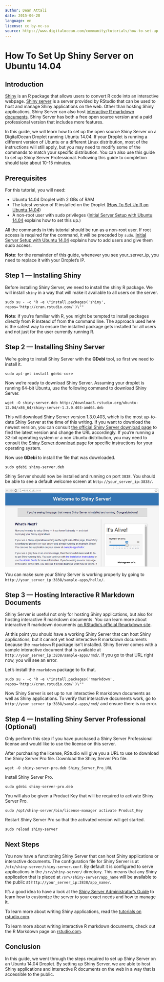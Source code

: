 ```yaml
---
author: Dean Attali
date: 2015-06-28
language: en
license: cc by-nc-sa
source: https://www.digitalocean.com/community/tutorials/how-to-set-up-shiny-server-on-ubuntu-14-04
---
```


# How To Set Up Shiny Server on Ubuntu 14.04

## Introduction

[Shiny](http://shiny.rstudio.com/) is an R package that allows users to convert R code into an interactive webpage. [Shiny server](http://www.rstudio.com/products/shiny/shiny-server/) is a server provided by RStudio that can be used to host and manage Shiny applications on the web. Other than hosting Shiny applications, Shiny Server can also host [interactive R markdown documents](http://rmarkdown.rstudio.com/). Shiny Server has both a free open source version and a paid professional version that includes more features.

In this guide, we will learn how to set up the open source Shiny Server on a DigitalOcean Droplet running Ubuntu 14.04. If your Droplet is running a different version of Ubuntu or a different Linux distribution, most of the instructions will still apply, but you may need to modify some of the commands to match your specific distribution. You can also use this guide to set up Shiny Server Professional. Following this guide to completion should take about 10-15 minutes.

## Prerequisites

For this tutorial, you will need:

- Ubuntu 14.04 Droplet with 2 GBs of RAM 
- The latest version of R installed on the Droplet ([How To Set Up R on Ubuntu 14.04](how-to-set-up-r-on-ubuntu-14-04))
- A non-root user with sudo privileges ([Initial Server Setup with Ubuntu 14.04](initial-server-setup-with-ubuntu-14-04) explains how to set this up.)

All the commands in this tutorial should be run as a non-root user. If root access is required for the command, it will be preceded by `sudo`. [Initial Server Setup with Ubuntu 14.04](initial-server-setup-with-ubuntu-14-04) explains how to add users and give them sudo access.

**Note:** for the remainder of this guide, whenever you see your_server_ip, you need to replace it with your Droplet’s IP.

## Step 1 — Installing Shiny

Before installing Shiny Server, we need to install the shiny R package. We will install `shiny` in a way that will make it available to all users on the server.

    sudo su - -c "R -e \"install.packages('shiny', repos='http://cran.rstudio.com/')\""

**Note:** if you’re familiar with R, you might be tempted to install packages directly from R instead of from the command line. The approach used here is the safest way to ensure the installed package gets installed for all users and not just for the user currently running R.

## Step 2 — Installing Shiny Server

We’re going to install Shiny Server with the **GDebi** tool, so first we need to install it.

    sudo apt-get install gdebi-core

Now we’re ready to download Shiny Server. Assuming your droplet is running 64-bit Ubuntu, use the following command to download Shiny Server.

    wget -O shiny-server.deb http://download3.rstudio.org/ubuntu-12.04/x86_64/shiny-server-1.3.0.403-amd64.deb

This will download Shiny Server version 1.3.0.403, which is the most up-to-date Shiny Server at the time of this writing. If you want to download the newest version, you can consult [the official Shiny Server download page](http://www.rstudio.com/products/shiny/download-server/) to find the latest version and change the URL accordingly. If you’re running a 32-bit operating system or a non Ubuntu distribution, you may need to consult the [Shiny Server download page](http://www.rstudio.com/products/shiny/download-server/) for specific instructions for your operating system.

Now use **GDebi** to install the file that was downloaded.

    sudo gdebi shiny-server.deb

Shiny Server should now be installed and running on port `3838`. You should be able to see a default welcome screen at `http://your_server_ip:3838/`.

![Shiny Server default welcome page](https://raw.githubusercontent.com/opendocs-md/do-tutorials-images/master/img/shiny_server_ubuntu1404/shiny_server_welcome.png)

You can make sure your Shiny Server is working properly by going to `http://your_server_ip:3838/sample-apps/hello/`.

## Step 3 — Hosting Interactive R Markdown Documents

Shiny Server is useful not only for hosting Shiny applications, but also for hosting interactive R markdown documents. You can learn more about interactive R markdown documents [on RStudio’s official Rmarkdown site](http://rmarkdown.rstudio.com/).

At this point you should have a working Shiny Server that can host Shiny applications, but it cannot yet host interactive R markdown documents because the `rmarkdown` R package isn’t installed. Shiny Server comes with a sample interactive document that is available at `http://your_server_ip:3838/sample-apps/rmd/`. If you go to that URL right now, you will see an error.

Let’s install the `rmarkdown` package to fix that.

    sudo su - -c "R -e \"install.packages('rmarkdown', repos='http://cran.rstudio.com/')\""

Now Shiny Server is set up to run interactive R markdown documents as well as Shiny applications. To verify that interactive documents work, go to `http://your_server_ip:3838/sample-apps/rmd/` and ensure there is no error.

## Step 4 — Installing Shiny Server Professional (Optional)

Only perform this step if you have purchased a Shiny Server Professional license and would like to use the license on this server.

After purchasing the license, RStudio will give you a URL to use to download the Shiny Server Pro file. Download the Shiny Server Pro file.

    wget -O shiny-server-pro.deb Shiny_Server_Pro_URL

Install Shiny Server Pro.

    sudo gdebi shiny-server-pro.deb

You will also be given a Product Key that will be required to activate Shiny Server Pro.

    sudo /opt/shiny-server/bin/license-manager activate Product_Key

Restart Shiny Server Pro so that the activated version will get started.

    sudo reload shiny-server

## Next Steps

You now have a functioning Shiny Server that can host Shiny applications or interactive documents. The configuration file for Shiny Server is at `/etc/shiny-server/shiny-server.conf`. By default it is configured to serve applications in the `/srv/shiny-server/` directory. This means that any Shiny application that is placed at `/srv/shiny-server/app_name` will be available to the public at `http://your_server_ip:3838/app_name/`.

It’s a good idea to have a look at the [Shiny Server Administrator’s Guide](http://rstudio.github.io/shiny-server/latest/) to learn how to customize the server to your exact needs and how to manage it.

To learn more about writing Shiny applications, read the [tutorials on rstudio.com](http://shiny.rstudio.com/tutorial/).

To learn more about writing interactive R markdown documents, check out the R Markdown page on [rstudio.com](http://rmarkdown.rstudio.com/).

## Conclusion

In this guide, we went through the steps required to set up Shiny Server on an Ubuntu 14.04 Droplet. By setting up Shiny Server, we are able to host Shiny applications and interactive R documents on the web in a way that is accessible to the public.
